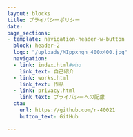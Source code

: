 ```yaml
---
layout: blocks
title: プライバシーポリシー
date: 
page_sections:
- template: navigation-header-w-button
  block: header-2
  logo: "/uploads/MIppxngn_400x400.jpg"
  navigation:
  - link: index.html#who
    link_text: 自己紹介
  - link: works.html
    link_text: 作品
  - link: privacy.html
    link_text: プライバシーへの配慮
  cta:
    url: https://github.com/r-40021
    button_text: GitHub

---
```

